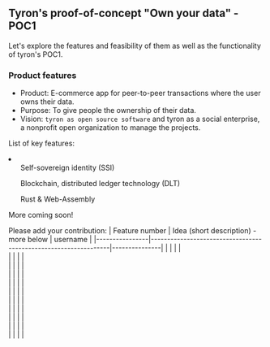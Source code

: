 ## Tyron's proof-of-concept "Own your data" - POC1
Let's explore the features and feasibility of them as well as the functionality of tyron's POC1.
### Product features
 - Product: E-commerce app for peer-to-peer transactions where the user owns their data. 
 - Purpose: To give people the ownership of their data.
 - Vision: ```tyron as open source software``` and tyron as a social enterprise, a nonprofit open organization to manage the projects.
 
 List of key features:
 <li>
  <ol> Self-sovereign identity (SSI)</ol>
  <ol> Blockchain, distributed ledger technology (DLT)</ol>
  <ol> Rust & Web-Assembly</ol>
 </li> 
  
More coming soon! 
  
  Please add your contribution: 
| Feature number | Idea (short description) - more below                           | username      |
|----------------|-----------------------------------------------------------------|---------------|
|                |                                                                 |               |      
|                |                                                                 |               |      
|                |                                                                 |               |      
|                |                                                                 |               |      
|                |                                                                 |               |      
|                |                                                                 |               |      
|                |                                                                 |               |      
|                |                                                                 |               |      
|                |                                                                 |               |      
|                |                                                                 |               |      
|                |                                                                 |               |
